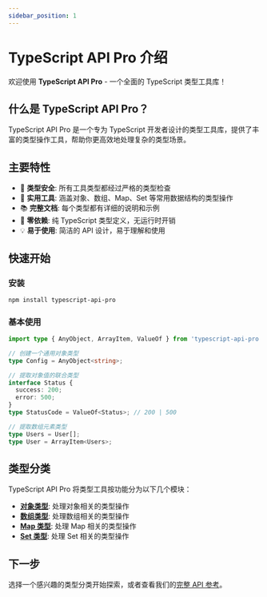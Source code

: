 ```yaml
---
sidebar_position: 1
---
```


# TypeScript API Pro 介绍

欢迎使用 **TypeScript API Pro** - 一个全面的 TypeScript 类型工具库！

## 什么是 TypeScript API Pro？

TypeScript API Pro 是一个专为 TypeScript 开发者设计的类型工具库，提供了丰富的类型操作工具，帮助你更高效地处理复杂的类型场景。

## 主要特性

- 🎯 **类型安全**: 所有工具类型都经过严格的类型检查
- 🔧 **实用工具**: 涵盖对象、数组、Map、Set 等常用数据结构的类型操作
- 📚 **完整文档**: 每个类型都有详细的说明和示例
- 🚀 **零依赖**: 纯 TypeScript 类型定义，无运行时开销
- 💡 **易于使用**: 简洁的 API 设计，易于理解和使用

## 快速开始

### 安装

```bash
npm install typescript-api-pro
```

### 基本使用

```typescript
import type { AnyObject, ArrayItem, ValueOf } from 'typescript-api-pro';

// 创建一个通用对象类型
type Config = AnyObject<string>;

// 提取对象值的联合类型
interface Status {
  success: 200;
  error: 500;
}
type StatusCode = ValueOf<Status>; // 200 | 500

// 提取数组元素类型
type Users = User[];
type User = ArrayItem<Users>;
```

## 类型分类

TypeScript API Pro 将类型工具按功能分为以下几个模块：

 - **[对象类型](./api/object-types)**: 处理对象相关的类型操作
 - **[数组类型](./api/array-types)**: 处理数组相关的类型操作
 - **[Map 类型](./api/map-types)**: 处理 Map 相关的类型操作
 - **[Set 类型](./api/set-types)**: 处理 Set 相关的类型操作

## 下一步

选择一个感兴趣的类型分类开始探索，或者查看我们的[完整 API 参考](./api/overview)。
